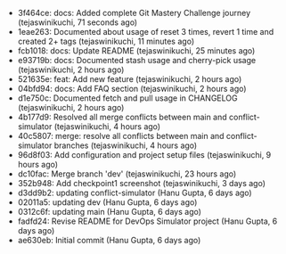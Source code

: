 - 3f464ce: docs: Added complete Git Mastery Challenge journey (tejaswinikuchi, 71 seconds ago)
- 1eae263: Documented about usage of reset 3 times, revert 1 time and created 2+ tags (tejaswinikuchi, 11 minutes ago)
- fcb1018: docs: Update README (tejaswinikuchi, 25 minutes ago)
- e93719b: docs: Documented stash usage and cherry-pick usage (tejaswinikuchi, 2 hours ago)
- 521635e: feat: Add new feature (tejaswinikuchi, 2 hours ago)
- 04bfd94: docs: Add FAQ section (tejaswinikuchi, 2 hours ago)
- d1e750c: Documented fetch and pull usage in CHANGELOG (tejaswinikuchi, 2 hours ago)
- 4b177d9: Resolved all merge conflicts between main and conflict-simulator (tejaswinikuchi, 4 hours ago)
- 40c5807: merge: resolve all conflicts between main and conflict-simulator branches (tejaswinikuchi, 4 hours ago)
- 96d8f03: Add configuration and project setup files (tejaswinikuchi, 9 hours ago)
- dc10fac: Merge branch 'dev' (tejaswinikuchi, 23 hours ago)
- 352b948: Add checkpoint1 screenshot (tejaswinikuchi, 3 days ago)
- d3dd9b2: updating conflict-simulator (Hanu Gupta, 6 days ago)
- 02011a5: updating dev (Hanu Gupta, 6 days ago)
- 0312c6f: updating main (Hanu Gupta, 6 days ago)
- fadfd24: Revise README for DevOps Simulator project (Hanu Gupta, 6 days ago)
- ae630eb: Initial commit (Hanu Gupta, 6 days ago)